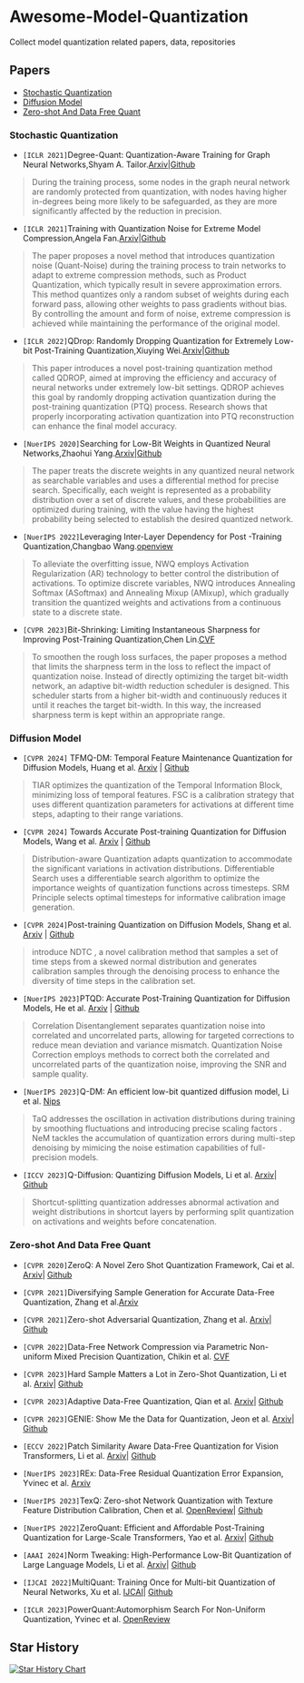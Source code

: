 # Awesome-Model-Quantization

Collect model quantization related papers, data, repositories



## Papers
- [Stochastic Quantization](#stochastic-quantization)
- [Diffusion Model](#diffusion-model)
- [Zero-shot And Data Free Quant](#zero-shot-and-data-free-quant)

### <a name="Stochastic Quantization "></a> Stochastic Quantization 

- `[ICLR 2021]`Degree-Quant: Quantization-Aware Training for Graph Neural Networks,Shyam A. Tailor.[Arxiv](https://arxiv.org/abs/2008.05000)|[Github](https://github.com/camlsys/degree-quant)
>During the training process, some nodes in the graph neural network are randomly protected from quantization, with nodes having higher in-degrees being more likely to be safeguarded, as they are more significantly affected by the reduction in precision. 

- `[ICLR 2021]`Training with Quantization Noise for Extreme Model Compression,Angela Fan.[Arxiv](https://arxiv.org/abs/2004.07320)|[Github](https://github.com/facebookresearch/fairseq/tree/main/examples/quant_noise)
>The paper proposes a novel method that introduces quantization noise (Quant-Noise) during the training process to train networks to adapt to extreme compression methods, such as Product Quantization, which typically result in severe approximation errors. This method quantizes only a random subset of weights during each forward pass, allowing other weights to pass gradients without bias. By controlling the amount and form of noise, extreme compression is achieved while maintaining the performance of the original model.


- `[ICLR 2022]`QDrop: Randomly Dropping Quantization for Extremely Low-bit Post-Training Quantization,Xiuying Wei.[Arxiv](https://arxiv.org/abs/2203.05740)|[Github](https://github.com/wimh966/QDrop)
>This paper introduces a novel post-training quantization method called QDROP, aimed at improving the efficiency and accuracy of neural networks under extremely low-bit settings. QDROP achieves this goal by randomly dropping activation quantization during the post-training quantization (PTQ) process. Research shows that properly incorporating activation quantization into PTQ reconstruction can enhance the final model accuracy.


- `[NuerIPS 2020]`Searching for Low-Bit Weights in Quantized Neural Networks,Zhaohui Yang.[Arxiv](https://arxiv.org/abs/2009.08695)|[Github](https://github.com/zhaohui-yang/Binary-Neural-Networks/tree/main/SLB)
>The paper treats the discrete weights in any quantized neural network as searchable variables and uses a differential method for precise search. Specifically, each weight is represented as a probability distribution over a set of discrete values, and these probabilities are optimized during training, with the value having the highest probability being selected to establish the desired quantized network.

- `[NuerIPS 2022]`Leveraging Inter-Layer Dependency for Post -Training Quantization,Changbao Wang.[openview](https://openreview.net/forum?id=L7n7BPTVAr3)
>To alleviate the overfitting issue, NWQ employs Activation Regularization (AR) technology to better control the distribution of activations. To optimize discrete variables, NWQ introduces Annealing Softmax (ASoftmax) and Annealing Mixup (AMixup), which gradually transition the quantized weights and activations from a continuous state to a discrete state.

- `[CVPR 2023]`Bit-Shrinking: Limiting Instantaneous Sharpness for Improving Post-Training Quantization,Chen Lin.[CVF](https://openaccess.thecvf.com/content/CVPR2023/papers/Lin_Bit-Shrinking_Limiting_Instantaneous_Sharpness_for_Improving_Post-Training_Quantization_CVPR_2023_paper.pdf)
>To smoothen the rough loss surfaces, the paper proposes a method that limits the sharpness term in the loss to reflect the impact of quantization noise. Instead of directly optimizing the target bit-width network, an adaptive bit-width reduction scheduler is designed. This scheduler starts from a higher bit-width and continuously reduces it until it reaches the target bit-width. In this way, the increased sharpness term is kept within an appropriate range.

### <a name="Diffusion Model"></a> Diffusion Model

- `[CVPR 2024]` TFMQ-DM: Temporal Feature Maintenance Quantization for Diffusion Models, Huang et al. [Arxiv](https://arxiv.org/abs/2311.16503) | [Github](https://modeltc.github.io/TFMQ-DM/)
>TIAR  optimizes the quantization of the Temporal Information Block, minimizing loss of temporal features.
FSC is a calibration strategy that uses different quantization parameters for activations at different time steps, adapting to their range variations.

- `[CVPR 2024]` Towards Accurate Post-training Quantization for Diffusion Models, Wang et al. [Arxiv](https://arxiv.org/abs/2305.18723)  | [Github](https://github.com/ChangyuanWang17/APQ-DM)
>Distribution-aware Quantization adapts quantization to accommodate the significant variations in activation distributions.
Differentiable Search uses a differentiable search algorithm to optimize the importance weights of quantization functions across timesteps.
SRM Principle selects optimal timesteps for informative calibration image generation.


- `[CVPR 2024]`Post-training Quantization on Diffusion Models, Shang et al. [Arxiv](https://arxiv.org/abs/2211.15736)  | [Github](https://github.com/42Shawn/PTQ4DM)
>introduce NDTC , a novel calibration method that samples a set of time steps from a skewed normal distribution and generates calibration samples through the denoising process to enhance the diversity of time steps in the calibration set.

- `[NuerIPS 2023]`PTQD: Accurate Post-Training Quantization for Diffusion Models, He et al. [Arxiv](https://arxiv.org/abs/2305.10657)  | [Github](https://github.com/ziplab/PTQD)
>Correlation Disentanglement separates quantization noise into correlated and uncorrelated parts, allowing for targeted corrections to reduce mean deviation and variance mismatch.
Quantization Noise Correction employs methods to correct both the correlated and uncorrelated parts of the quantization noise, improving the SNR and sample quality.

- `[NuerIPS 2023]`Q-DM: An efficient low-bit quantized diffusion model, Li et al. [Nips](https://papers.nips.cc/paper_files/paper/2023/file/f1ee1cca0721de55bb35cf28ab95e1b4-Paper-Conference.pdf)  
>TaQ addresses the oscillation in activation distributions during training by smoothing fluctuations and introducing precise scaling factors .
NeM tackles the accumulation of quantization errors during multi-step denoising by mimicing the noise estimation capabilities of full-precision models.

- `[ICCV 2023]`Q-Diffusion: Quantizing Diffusion Models, Li et al. [Arxiv](http://arxiv.org/abs/2302.04304)| [Github](https://github.com/Xiuyu-Li/q-diffusion)
>Shortcut-splitting quantization addresses abnormal activation and weight distributions in shortcut layers by performing split quantization on activations and weights before concatenation.

### <a name="Zero-shot And Data Free Quant"></a> Zero-shot And Data Free Quant

- `[CVPR 2020]`ZeroQ: A Novel Zero Shot Quantization Framework, Cai et al. [Arxiv](https://arxiv.org/abs/2001.00281)| [Github](https://github.com/amirgholami/ZeroQ)

- `[CVPR 2021]`Diversifying Sample Generation for Accurate Data-Free Quantization, Zhang et al.[Arxiv](https://arxiv.org/abs/2103.01049)


- `[CVPR 2021]`Zero-shot Adversarial Quantization, Zhang et al. [Arxiv](https://arxiv.org/abs/2103.15263)| [Github](https://github.com/FLHonker/ZAQ-code)

- `[CVPR 2022]`Data-Free Network Compression via Parametric Non-uniform Mixed Precision Quantization, Chikin et al. [CVF](https://openaccess.thecvf.com/content/CVPR2022/papers/Chikin_Data-Free_Network_Compression_via_Parametric_Non-Uniform_Mixed_Precision_Quantization_CVPR_2022_paper.pdf)

- `[CVPR 2023]`Hard Sample Matters a Lot in Zero-Shot Quantization, Li et al. [Arxiv](https://arxiv.org/abs/2303.13826)| [Github](https://github.com/lihuantong/HAST)

- `[CVPR 2023]`Adaptive Data-Free Quantization, Qian et al. [Arxiv](https://arxiv.org/abs/2303.06869)| [Github](https://github.com/hfutqian/AdaDFQ)

- `[CVPR 2023]`GENIE: Show Me the Data for Quantization, Jeon et al. [Arxiv](https://arxiv.org/abs/2212.04780)| [Github](https://github.com/SamsungLabs/Genie)

- `[ECCV 2022]`Patch Similarity Aware Data-Free Quantization for Vision Transformers, Li et al. [Arxiv](https://arxiv.org/pdf/2203.02250)| [Github](https://github.com/zkkli/PSAQ-ViT)

- `[NuerIPS 2023]`REx: Data-Free Residual Quantization Error Expansion, Yvinec et al. [Arxiv](https://arxiv.org/pdf/2203.14645)

- `[NuerIPS 2023]`TexQ: Zero-shot Network Quantization with Texture Feature Distribution Calibration, Chen et al. [OpenReview](https://openreview.net/forum?id=r8LYNleLf9)| [Github](https://github.com/dangsingrue/TexQ)

- `[NuerIPS 2022]`ZeroQuant: Efficient and Affordable Post-Training Quantization for Large-Scale Transformers, Yao et al. [Arxiv](https://arxiv.org/abs/2206.01861)| [Github](https://github.com/microsoft/DeepSpeed)

- `[AAAI 2024]`Norm Tweaking: High-Performance Low-Bit Quantization of Large Language Models, Li et al. [Arxiv](https://arxiv.org/abs/2309.02784)| [Github](https://github.com/smpanaro/norm-tweaking)

- `[IJCAI 2022]`MultiQuant: Training Once for Multi-bit Quantization of Neural Networks, Xu et al. [IJCAI](https://www.ijcai.org/proceedings/2022/0504.pdf)| [Github](https://github.com/smpanaro/norm-tweaking)

- `[ICLR 2023]`PowerQuant:Automorphism Search For Non-Uniform Quantization, Yvinec et al. [OpenReview](https://openreview.net/forum?id=s1KljJpAukm)

## Star History

[![Star History Chart](https://api.star-history.com/svg?repos=Kai-Liu001/Awesome-Model-Quantization&type=Date)](https://star-history.com/#Kai-Liu001/Awesome-Model-Quantization&Date)
